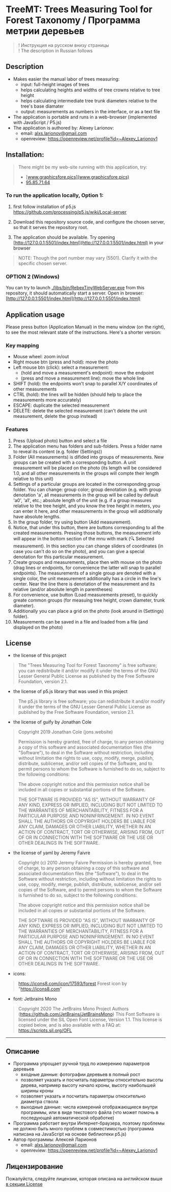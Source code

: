 # TreeMT: Trees Measuring Tool for Forest Taxonomy / Программа метрии деревьев
> ! Инструкция на русском внизу страницы \
> ! The description in Russian follows
## Description
* Makes easier the manual labor of trees measuring:
   * input: full-height images of trees
   * helps calculating heights and widths of tree crowns relative to tree height
   * helps calculating intermediate tree trunk diameters relative to the tree's base diamater
   * output: measurements as numbers in the interface, or as a text file
* The application is portable and runs in a web-browser (implemented with JavaScript / P5.js)
* The application is authored by: Alexey Larionov:
   * email: alxs.larionov@gmail.com
   * openreview: https://openreview.net/profile?id=~Alexey_Larionov1

## Installation:

> There might be my web-site running with this application, try:
> * [www.graphicsfore.pics](www.graphicsfore.pics)
> * [95.85.71.64](95.85.71.64)

### To run the application locally, Option 1:

1. first follow installation of p5.js
https://github.com/processing/p5.js/wiki/Local-server

2. Download this repository source code, and configure the chosen server, so that it serves the repository root.

3. The application should be available. Try opening 
[http://127.0.0.1:5501/index.html](http://127.0.0.1:5501/index.html) in your browser

> NOTE: Though the port number may vary (5501). Clarify it with the specific chosen server.

### OPTION 2 (Windows)
You can try to launch [./libs/bin/RebexTinyWebServer.exe](./libs/bin/RebexTinyWebServer.exe) from this repository, it should automatically start a server. Open in browser: [http://127.0.0.1:5501/index.html](http://127.0.0.1:5501/index.html)

## Application usage

Please press button (Application Manual) in the menu window (on the right), to see the most relevant state of the instructions. Here's a shorter version:

### Key mapping
* Mouse wheel: zoom in/out
* Right mouse btn (press and hold): move the photo
* Left mouse btn (click): select a measurement:
	- (hold and move a measurement's endpoint): move the endpoint
  - (press and move a measurement line): move the whole line
* SHIFT (hold): the endpoints won't snap to parallel X/Y coordinates of other measurements 
* CTRL (hold): the lines will be hidden (should help to place the measurements more accurately)
* ESCAPE: duplicate the selected measurement
* DELETE: delete the selected measurement (can't delete the unit measurement, delete the group instead)
### Features
1. Press (Upload photo) button and select a file
2. The application menu has folders and sub-folders. Press a folder name to reveal its content (e.g. folder (Settings))
3. Folder (All measurements) is difided into groups of measurements. New groups can be created with a corresponding button. A unit measurement will be placed on the photo (its length will be considered 1.0, and all other measurements in the groups will compte their length relative to this unit)
4. Settings of a particular groups are located in the corresponding group folder. You can change: group color; group denotation (e.g. with group denotation 'a', all measurements in the group will be called by default 'a0', 'a1', etc.; absolute length of the unit (e.g. if a group measures relative to the tree height, and you know the tree height in meters, you can enter it here, and other measurements in the group will additionally have absolute lengths.
5. In the group folder, try using button (Add measurement).
6. Notice, that under this button, there are buttons corresponding to all the created measurements. Pressing those buttons, the measurement info will appear in the bottom section of the mnu with mark (🔍 Selected measurement). In this section you can change sliders of coordinates (in case you can't do so on the photo), and you can give a special denotation for this particular measurement.
7. Create groups and measurements, place then with mouse on the photo (drag lines or endpoints, for convenience the latter will snap to parallel endpoints). The measurements of a single group are denoted with a single color, the unit measurement additionally has a circle in the line's center. Near the line there is denotation of the measurement and its relative (and/or absolute length in parentheses)
8. For convenience, use button (Load measurements preset), to quickly greate common groups (for measuing tree height, crown diameter, trunk diameter).
9. Additionally you can place a grid on the photo (look around in (Settings) folder).
10. Measurements can be saved in a file and loaded from a file (and displayed on the photo)


## License
* the license of this project
> The "Trees Measuring Tool for Forest Taxonomy" is free software; you can redistribute it and/or modify it under the terms of the GNU Lesser General Public License as published by the Free Software Foundation, version 2.1.

* the license of p5.js library that was used in this project
> The p5.js library is free software; you can redistribute it and/or modify it under the terms of the GNU Lesser General Public License as published by the Free Software Foundation, version 2.1.

* the license of guify by  Jonathan Cole
> Copyright 2019 Jonathan Cole (jons.website)
> 
> Permission is hereby granted, free of charge, to any person obtaining a copy of this software and associated documentation files (the "Software"), to deal in the Software without restriction, including without limitation the rights to use, copy, modify, merge, publish, distribute, sublicense, and/or sell copies of the Software, and to permit persons to whom the Software is furnished to do so, subject to the following conditions:
>
> The above copyright notice and this permission notice shall be included in all copies or substantial portions of the Software.
>
> THE SOFTWARE IS PROVIDED "AS IS", WITHOUT WARRANTY OF ANY KIND, EXPRESS OR IMPLIED, INCLUDING BUT NOT LIMITED TO THE WARRANTIES OF MERCHANTABILITY, FITNESS FOR A PARTICULAR PURPOSE AND NONINFRINGEMENT. IN NO EVENT SHALL THE AUTHORS OR COPYRIGHT HOLDERS BE LIABLE FOR ANY CLAIM, DAMAGES OR OTHER LIABILITY, WHETHER IN AN ACTION OF CONTRACT, TORT OR OTHERWISE, ARISING FROM, OUT OF OR IN CONNECTION WITH THE SOFTWARE OR THE USE OR OTHER DEALINGS IN THE SOFTWARE.

* the license of yaml by Jeremy Faivre
> Copyright (c) 2010 Jeremy Faivre
> Permission is hereby granted, free of charge, to any person obtaining a copy of this software and associated documentation files (the "Software"), to deal in the Software without restriction, including without limitation the rights to use, copy, modify, merge, publish, distribute, sublicense, and/or sell copies of the Software, and to permit persons to whom the Software is furnished to do so, subject to the following conditions:
>
> The above copyright notice and this permission notice shall be included in all copies or substantial portions of the Software.
>
> THE SOFTWARE IS PROVIDED "AS IS", WITHOUT WARRANTY OF ANY KIND, EXPRESS OR IMPLIED, INCLUDING BUT NOT LIMITED TO THE WARRANTIES OF MERCHANTABILITY, FITNESS FOR A PARTICULAR PURPOSE AND NONINFRINGEMENT. IN NO EVENT SHALL THE AUTHORS OR COPYRIGHT HOLDERS BE LIABLE FOR ANY CLAIM, DAMAGES OR OTHER LIABILITY, WHETHER IN AN ACTION OF CONTRACT, TORT OR OTHERWISE, ARISING FROM, OUT OF OR IN CONNECTION WITH THE SOFTWARE OR THE USE OR OTHER DEALINGS IN THE SOFTWARE.

* icons:
> https://icons8.com/icon/17593/forest 
> Forest icon by "https://icons8.com"

* font: Jetbrains Mono
> Copyright 2020 The JetBrains Mono Project Authors (https://github.com/JetBrains/JetBrainsMono)
> This Font Software is licensed under the SIL Open Font License, Version 1.1.
> This license is copied below, and is also available with a FAQ at: https://scripts.sil.org/OFL

---

## Описание
* Программа упрощает ручной труд по измерению параметров деревьев
   * входные данные: фотографии деревьев в полный рост
   * позволяет указать и посчитать параметры относительно высоты дерева, например высоту начало кроны, высоту наибольшей ширины кроны
   * позволяет указать и посчитать параметры относительно диаметра ствола
   * выходные данные: числа измерений отображающиеся внутри программы, или в виде текстового файла (что может помочь в последующей автоматической обработке)
* Программа работает внутри Интернет-браузера, поэтому проблемы не должно быть много проблем в совместимостью (программа написана на JavaScript на основе библиотеки p5.js)
* Автор программы: Алексей Ларионов
   * email: alxs.larionov@gmail.com
   * openreview: https://openreview.net/profile?id=~Alexey_Larionov1

## Лицензирование
Пожалуйста, следуйте лицензии, которая описана на английском выше [в секции License](#license)